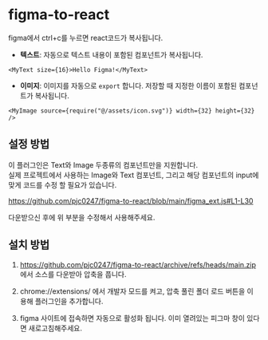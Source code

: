 # figma-to-react

figma에서 ctrl+c를 누르면 react코드가 복사됩니다.

* __텍스트__: 자동으로 텍스트 내용이 포함된 컴포넌트가 복사됩니다.

```tsx
<MyText size={16}>Hello Figma!</MyText>
```

* __이미지__: 이미지를 자동으로 `export` 합니다. 저장할 때 지정한 이름이 포함된 컴포넌트가 복사됩니다.

```tsx
<MyImage source={require("@/assets/icon.svg")} width={32} height={32} />
```

설정 방법
----
이 플러그인은 Text와 Image 두종류의 컴포넌트만을 지원합니다.<br/>
실제 프로젝트에서 사용하는 Image와 Text 컴포넌트, 그리고 해당 컴포넌트의 input에 맞게 코드를 수정 할 필요가 있습니다.

https://github.com/pjc0247/figma-to-react/blob/main/figma_ext.js#L1-L30

다운받으신 후에 위 부분을 수정해서 사용해주세요.


설치 방법
----
1. https://github.com/pjc0247/figma-to-react/archive/refs/heads/main.zip
에서 소스를 다운받아 압축을 풉니다.

2. chrome://extensions/ 에서 개발자 모드를 켜고, 압축 풀린 폴더 로드 버튼을 이용해 플러그인을 추가합니다.

3. figma 사이트에 접속하면 자동으로 활성화 됩니다. 이미 열려있는 피그마 창이 있다면 새로고침해주세요.
